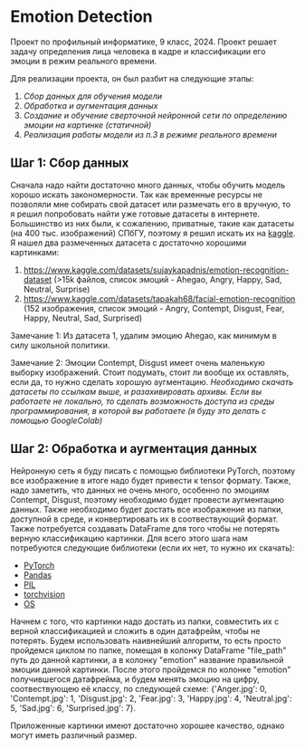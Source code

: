 # Emotion Detection 
Проект по профильный информатике, 9 класс, 2024.
Проект решает задачу определения лица человека в кадре и классификации его эмоции в режим реального времени.

Для реализации проекта, он был разбит на следующие этапы:
  1. *Сбор данных для обучения модели*
  2. *Обработка и аугментация данных*
  3. *Создание и обучение сверточной нейронной сети по определению эмоции на картинке (статичной)*
  4. *Реализация работы модели из п.3 в режиме реального времени*

## Шаг 1: Сбор данных
Сначала надо найти достаточно много данных, чтобы обучить модель хорошо искать закономерности. Так как временные ресурсы не позволяли мне собирать свой датасет или размечать его в вручную, то я решил попробовать найти уже готовые датасеты в интернете.
Большинство из них были, к сожалению, приватные, такие как датасеты (на 400 тыс. изображений) СПбГУ, поэтому я решил искать их на [kaggle](https://www.kaggle.com/). Я нашел два размеченных датасета с достаточно хорошими картинками:
  1. https://www.kaggle.com/datasets/sujaykapadnis/emotion-recognition-dataset (>15k файлов, список эмоций - Ahegao, Angry, Happy, Sad, Neutral, Surprise)
  2. https://www.kaggle.com/datasets/tapakah68/facial-emotion-recognition (152 изображения, список эмоций - Angry, Contempt, Disgust, Fear, Happy, Neutral, Sad, Surprised)

Замечание 1: Из датасета 1, удалим эмоцию Ahegao, как минимум в силу школьной политики.

Замечание 2: Эмоции Contempt, Disgust имеет очень маленькую выборку изображений. Стоит подумать, стоит ли вообще их оставлять, если да, то нужно сделать хорошую аугментацию.
*Необходимо скачать датасеты по ссылкам выше, и разахивировать архивы. Если вы работаете не локально, то сделать возможность доступа из среды программирования, в которой вы работаете (я буду это делать с помощью GoogleColab)*

## Шаг 2: Обработка и аугментация данных
Нейронную сеть я буду писать с помощью библиотеки PyTorch, поэтому все изображение в итоге надо будет привести к tensor формату. Также, надо заметить, что данных не очень много, особенно по эмоциям Contempt, Disgust, поэтому необходимо будет провести аугментацию данных. Также необходимо будет достать все изображение из папки, доступной в среде, и конвертировать их в соотвествующий формат. Также потребуется создавать DataFrame для того чтобы не потерять верную классификацию картинки. Для всего этого шага нам потребуются следующие библиотеки (если их нет, то нужно их скачать):
  - [PyTorch](https://pytorch.org/)
  - [Pandas](https://pandas.pydata.org/)
  - [PIL](https://python-pillow.org/)
  - [torchvision](https://pytorch.org/vision/stable/index.html)
  - [OS](https://docs.python.org/3/library/os.html)

Начнем с того, что картинки надо достать из папки, совместить их с верной классификацией и сложить в один датафрейм, чтобы не потерять. 
Будем использовать наивнейший алгоритм, то есть просто пройдемся циклом по папке, помещая в колонку DataFrame "file_path" путь до данной картинки, а в колонку "emotion" название правильной эмоции данной картинки. После этого пройдемся по колонке "emotion" получившегося датафрейма, и будем менять эмоцию на цифру, соотвествующею её классу, по следующей схеме: 
{'Anger.jpg': 0, 'Contempt.jpg': 1, 'Disgust.jpg': 2, 'Fear.jpg': 3, 'Happy.jpg': 4, 'Neutral.jpg': 5, 'Sad.jpg': 6, 'Surprised.jpg': 7}.

Приложенные картинки имеют достаточно хорошее качество, однако могут иметь различный размер.
